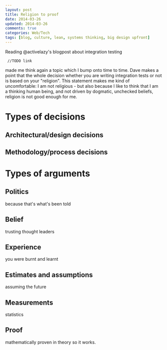 ```yaml
---           
layout: post
title: Religion to proof
date: 2014-03-26 
updated: 2014-03-26
comments: true
categories: Web/Tech
tags: [blog, culture, lean, systems thinking, big design upfront]
---
```



Reading @activelazy's blogpost about integration testing 
     
     //TODO link 

made me think again a topic which I bump onto time to time. Dave makes a point that the whole decision whether you are writing integration tests or not is based on your "religion". This statement makes me kind of uncomfortable: I am not religious - but also because I like to think that I am a thinking human being, and not driven by dogmatic, unchecked beliefs, religion is not good enough for me.   


# Types of decisions 

## Architectural/design decisions 

## Methodology/process decisions 


# Types of arguments 


## Politics

because that's what's been told

## Belief

trusting thought leaders 

## Experience

you were burnt and learnt

## Estimates and assumptions

assuming the future

## Measurements

statistics

## Proof 

mathematically proven in theory so it works.




